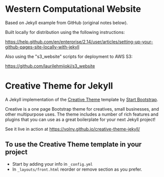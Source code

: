 # Western Computational Website

Based on Jekyll example from GitHub (original notes below).

Built locally for distribution using the following instructions:

https://help.github.com/en/enterprise/2.14/user/articles/setting-up-your-github-pages-site-locally-with-jekyll

Also using the "s3_website" scripts for deployment to AWS S3:

https://github.com/laurilehmijoki/s3_website

# Creative Theme for Jekyll

A Jekyll implementation of the [Creative Theme](http://startbootstrap.com/template-overviews/creative/) template by [Start Bootstrap](http://startbootstrap.com).

Creative is a one page Bootstrap theme for creatives, small businesses, and other multipurpose uses.
The theme includes a number of rich features and plugins that you can use as a great boilerplate for your next Jekyll project!

See it live in action at <https://volny.github.io/creative-theme-jekyll/>

## To use the Creative Theme template in your project

- Start by adding your info in `_config.yml`
- In `_layouts/front.html` reorder or remove section as you prefer.
